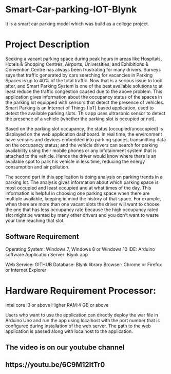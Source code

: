 # Smart-Car-parking-IOT-Blynk
It is a smart car parking model which was build as a college project.
<h1>Project Description</h1>
Seeking a vacant parking space during peak hours in areas like Hospitals, Hotels & Shopping Centres, Airports, Universities, and Exhibitions & Convention Centre has always been frustrating for many drivers. Surveys says that traffic generated by cars searching for vacancies in Parking Spaces is up to 40% of the total traffic. Now that is a serious issue to look after, and Smart Parking System is one of the best available solutions to at least reduce the traffic congestion caused due to the above problem. This application gives information about the occupancy status of the spaces in the parking lot equipped with sensors that detect the presence of vehicles. Smart Parking is an Internet of Things (IoT) based application, used to detect the available parking slots. This app uses ultrasonic sensor to detect the presence of a vehicle (whether the parking slot is occupied or not).

 Based on the parking slot occupancy, the status (occupied/unoccupied) is displayed on the web application dashboard. In real time, the environment have sensors and devices embedded into parking spaces, transmitting data on the occupancy status; and the vehicle drivers can search for parking availability using their mobile phones or any infotainment system that is attached to the vehicle. Hence the driver would know where there is an available spot to park his vehicle in less time, reducing the energy consumption and air pollution. 

The second part in this application is doing analysis on parking trends in a parking lot. The analysis gives information about which parking space is most occupied and least occupied and at what times of the day. This information is helpful in choosing one parking space when there are multiple available, keeping in mind the history of that space. For example, when there are more than one vacant slots the driver will want to choose the one that has less occupancy rate because the high occupancy rated slot might be wanted by many other drivers and you don't want to waste your time reaching that slot. 

<h2>Software Requirement</h2>

Operating System: Windows 7, Windows 8 or Windows 10 
IDE: Arduino software 
Application Server: Blynk app

Web Service: GITHUB 
Database: Blynk library
Browser: Chrome or Firefox or Internet Explorer

<h1>Hardware Requirement Processor:</h1>
 Intel core i3 or above 
 Higher RAM:4 GB or above

Users who want to use the application can directly deploy the war file in Arduino Uno and run the app using localhost with the port number that is configured during installation of the web server. The path to the web application is passed along with localhost to the application.

<h2>The video is on our youtube channel</h2>
<h2>https://youtu.be/6C9M12ItTr0</h2>


